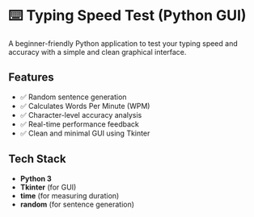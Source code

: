 # ⌨️ Typing Speed Test (Python GUI)

A beginner-friendly Python application to test your typing speed and accuracy with a simple and clean graphical interface.

## Features

- ✅ Random sentence generation
- ✅ Calculates Words Per Minute (WPM)
- ✅ Character-level accuracy analysis
- ✅ Real-time performance feedback
- ✅ Clean and minimal GUI using Tkinter

## Tech Stack

- **Python 3**
- **Tkinter** (for GUI)
- **time** (for measuring duration)
- **random** (for sentence generation)

